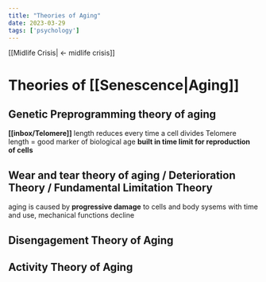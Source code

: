 ```yaml
---
title: "Theories of Aging"
date: 2023-03-29
tags: ['psychology']
---
```


[[Midlife Crisis| <- midlife crisis]]

# Theories of [[Senescence|Aging]]
## Genetic Preprogramming theory of aging 
**[[inbox/Telomere]]** length reduces every time a cell divides
Telomere length = good marker of biological age
**built in time limit for reproduction of cells**

## Wear and tear theory of aging / Deterioration Theory / Fundamental Limitation Theory 
aging is caused by **progressive damage** to cells and body sysems
with time and use, mechanical functions decline

## Disengagement Theory of Aging 

## Activity Theory of Aging
